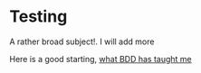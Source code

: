# Testing 

A rather broad subject!. I will add more 

Here is a good starting, [what BDD has taught me](https://hadihariri.com/2012/04/11/what-bdd-has-taught-me/)